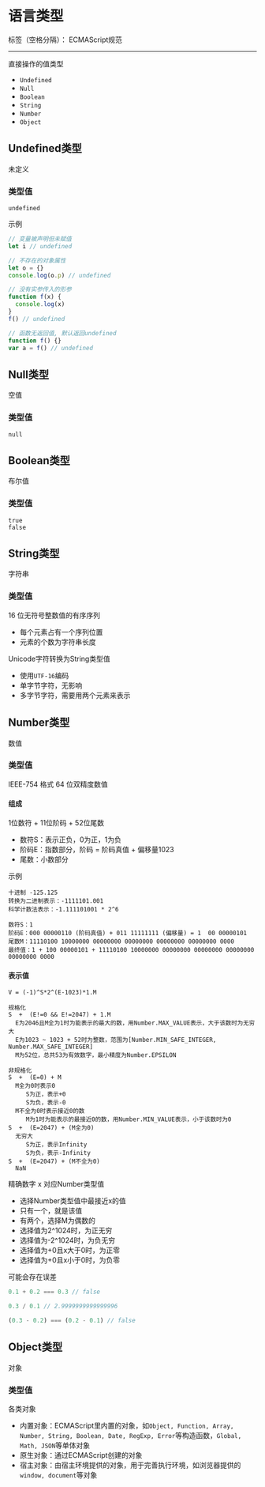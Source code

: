 # 语言类型

标签（空格分隔）： ECMAScript规范

---

直接操作的值类型

* `Undefined`
* `Null`
* `Boolean`
* `String`
* `Number`
* `Object`

## Undefined类型

未定义

### 类型值

```
undefined
```

示例

```javascript
// 变量被声明但未赋值
let i // undefined

// 不存在的对象属性
let o = {}
console.log(o.p) // undefined

// 没有实参传入的形参
function f(x) {
  console.log(x)
}
f() // undefined

// 函数无返回值, 默认返回undefined
function f() {}
var a = f() // undefined
```

## Null类型

空值

### 类型值

```
null
```

## Boolean类型

布尔值

### 类型值

```
true
false
```

## String类型

字符串

### 类型值

16 位无符号整数值的有序序列

* 每个元素占有一个序列位置
* 元素的个数为字符串长度

Unicode字符转换为String类型值

* 使用`UTF-16`编码
 * 单字节字符，无影响
 * 多字节字符，需要用两个元素来表示

## Number类型

数值

### 类型值

IEEE-754 格式 64 位双精度数值

#### 组成

1位数符 + 11位阶码 + 52位尾数

* 数符S：表示正负，0为正，1为负
* 阶码E：指数部分，阶码 = 阶码真值 + 偏移量1023
* 尾数：小数部分

示例

```
十进制 -125.125
转换为二进制表示：-1111101.001
科学计数法表示：-1.111101001 * 2^6

数符S：1
阶码E：000 00000110 (阶码真值) + 011 11111111 (偏移量) = 1  00 00000101
尾数M：11110100 10000000 00000000 00000000 00000000 00000000 0000
最终值：1 + 100 00000101 + 11110100 10000000 00000000 00000000 00000000 00000000 0000
```

#### 表示值

```
V = (-1)^S*2^(E-1023)*1.M

规格化
S  +  (E!=0 && E!=2047) + 1.M
  E为2046且M全为1时为能表示的最大的数，用Number.MAX_VALUE表示，大于该数时为无穷大
  E为1023 ~ 1023 + 52时为整数，范围为[Number.MIN_SAFE_INTEGER, Number.MAX_SAFE_INTEGER]
  M为52位，总共53为有效数字，最小精度为Number.EPSILON

非规格化
S  +  (E=0) + M
  M全为0时表示0
     S为正，表示+0
     S为负，表示-0
  M不全为0时表示接近0的数
     M为1时为能表示的最接近0的数，用Number.MIN_VALUE表示，小于该数时为0
S  +  (E=2047) + (M全为0)     
  无穷大
     S为正，表示Infinity
     S为负，表示-Infinity
S  +  (E=2047) + (M不全为0)
  NaN
```

精确数字 x 对应Number类型值

* 选择Number类型值中最接近x的值
 * 只有一个，就是该值
 * 有两个，选择M为偶数的
 * 选择值为2^1024时，为正无穷
 * 选择值为-2^1024时，为负无穷
 * 选择值为+0且x大于0时，为正零
 * 选择值为+0且x小于0时，为负零

可能会存在误差

```javascript
0.1 + 0.2 === 0.3 // false

0.3 / 0.1 // 2.9999999999999996

(0.3 - 0.2) === (0.2 - 0.1) // false
```

## Object类型

对象

### 类型值

各类对象

* 内置对象：ECMAScript里内置的对象，如`Object, Function, Array, Number, String, Boolean, Date, RegExp, Error`等构造函数，`Global, Math, JSON`等单体对象
* 原生对象：通过ECMAScript创建的对象
* 宿主对象：由宿主环境提供的对象，用于完善执行环境，如浏览器提供的`window, document`等对象
